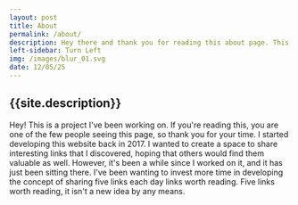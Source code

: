 ```yaml
---
layout: post
title: About
permalink: /about/
description: Hey there and thank you for reading this about page. This is gonna be brief.
left-sidebar: Turn Left
img: /images/blur_01.svg
date: 12/05/25
---
```


<h2>{{site.description}}</h2>

Hey! This is a project I've been working on. If you're reading this, you are one of the few people seeing this page, so thank you for your time. I started developing this website back in 2017. I wanted to create a space to share interesting links that I discovered, hoping that others would find them valuable as well. However, it's been a while since I worked on it, and it has just been sitting there. I've been wanting to invest more time in developing the concept of sharing five links each day links worth reading. Five links worth reading, it isn't a new idea by any means.  




